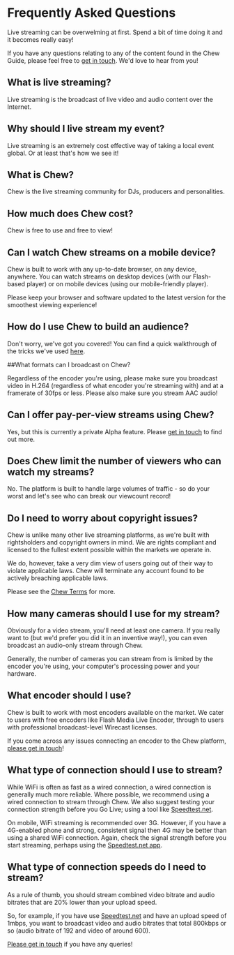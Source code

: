 # Frequently Asked Questions

Live streaming can be overwelming at first. Spend a bit of time doing it and it becomes really easy! 

If you have any questions relating to any of the content found in the Chew Guide, please feel free to [get in touch](http://chew.tv/guide/help_and_support). We'd love to hear from you!

## What is live streaming?

Live streaming is the broadcast of live video and audio content over the Internet.

## Why should I live stream my event?

Live streaming is an extremely cost effective way of taking a local event global. Or at least that's how we see it! 

## What is Chew?

Chew is the live streaming community for DJs, producers and personalities.

## How much does Chew cost?

Chew is free to use and free to view! 

## Can I watch Chew streams on a mobile device?

Chew is built to work with any up-to-date browser, on any device, anywhere. You can watch streams on desktop devices (with our Flash-based player) or on mobile devices (using our mobile-friendly player).

Please keep your browser and software updated to the latest version for the smoothest viewing experience! 

## How do I use Chew to build an audience?

Don't worry, we've got you covered! You can find a quick walkthrough of the tricks we've used [here](http://chew.tv/guide/using_chew/building_your_audience_on_chew).

##What formats can I broadcast on Chew?

Regardless of the encoder you're using, please make sure you broadcast video in H.264 (regardless of what encoder you're streaming with) and at a framerate of 30fps or less. Please also make sure you stream AAC audio!

## Can I offer pay-per-view streams using Chew?

Yes, but this is currently a private Alpha feature. Please [get in touch](http://chew.tv/guide/help_and_support) to find out more.

## Does Chew limit the number of viewers who can watch my streams?

No. The platform is built to handle large volumes of traffic - so do your worst and let's see who can break our viewcount record!

## Do I need to worry about copyright issues?

Chew is unlike many other live streaming platforms, as we're built with rightsholders and copyright owners in mind. We are rights compliant and licensed to the fullest extent possible within the markets we operate in. 

We do, however, take a very dim view of users going out of their way to violate applicable laws. Chew will terminate any account found to be actively breaching applicable laws. 

Please see the [Chew Terms](http://chew.tv/guide/terms/getting_started) for more.

## How many cameras should I use for my stream?

Obviously for a video stream, you'll need at least one camera. If you really want to (but we'd prefer you did it in an inventive way!), you can even broadcast an audio-only stream through Chew.

Generally, the number of cameras you can stream from is limited by the encoder you're using, your computer's processing power and your hardware.

## What encoder should I use?

Chew is built to work with most encoders available on the market. We cater to users with free encoders like Flash Media Live Encoder, through to users with professional broadcast-level Wirecast licenses.

If you come across any issues connecting an encoder to the Chew platform, [please get in touch](mailto:support@chew.tv)!

## What type of connection should I use to stream?

While WiFi is often as fast as a wired connection, a wired connection is generally much more reliable. Where possible, we recommend using a wired connection to stream through Chew. We also suggest testing your connection strength before you Go Live; using a tool like [Speedtest.net](http://speedtest.net/).

On mobile, WiFi streaming is recommended over 3G. However, if you have a 4G-enabled phone and strong, consistent signal then 4G may be better than using a shared WiFi connection. Again, check the signal strength before you start streaming, perhaps using the [Speedtest.net app](http://www.speedtest.net/mobile/).

## What type of connection speeds do I need to stream?

As a rule of thumb, you should stream combined video bitrate and audio bitrates that are 20% lower than your upload speed. 

So, for example, if you have use [Speedtest.net](http://www.speedtest.net/mobile/) and have an upload speed of 1mbps, you want to broadcast video and audio bitrates that total 800kbps or so (audio bitrate of 192 and video of around 600).

[Please get in touch](mailto:support@chew.tv) if you have any queries! 
